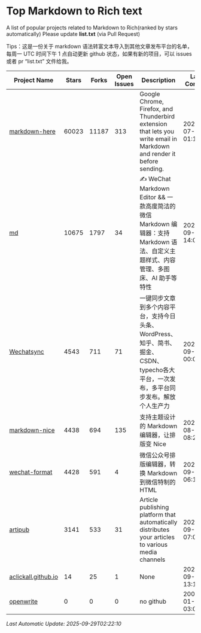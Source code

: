 # Top Markdown to Rich text
A list of popular projects related to Markdown to Rich(ranked by stars automatically)
Please update **list.txt** (via Pull Request)

Tips：这是一份关于 markdown 语法转富文本导入到其他文章发布平台的名单，每周一 UTC 时间下午 1 点自动更新 github 状态，如果有新的项目，可以 issues 或者 pr “list.txt” 文件给我。

| Project Name | Stars | Forks | Open Issues | Description | Last Commit |
| ------------ | ----- | ----- | ----------- | ----------- | ----------- |
| [markdown-here](https://github.com/adam-p/markdown-here) | 60023 | 11187 | 313 | Google Chrome, Firefox, and Thunderbird extension that lets you write email in Markdown and render it before sending. | 2025-07-10 01:17:53 |
| [md](https://github.com/doocs/md) | 10675 | 1797 | 34 | ✍ WeChat Markdown Editor && 一款高度简洁的微信 Markdown 编辑器：支持 Markdown 语法、自定义主题样式、内容管理、多图床、AI 助手等特性 | 2025-09-28 14:09:05 |
| [Wechatsync](https://github.com/wechatsync/Wechatsync) | 4543 | 711 | 71 | 一键同步文章到多个内容平台，支持今日头条、WordPress、知乎、简书、掘金、CSDN、typecho各大平台，一次发布，多平台同步发布。解放个人生产力 | 2023-09-05 00:03:46 |
| [markdown-nice](https://github.com/mdnice/markdown-nice) | 4438 | 694 | 135 | 支持主题设计的 Markdown 编辑器，让排版变 Nice | 2023-08-14 08:29:38 |
| [wechat-format](https://github.com/lyricat/wechat-format) | 4428 | 591 | 4 | 微信公众号排版编辑器，转换 Markdown 到微信特制的 HTML | 2025-09-13 06:10:15 |
| [artipub](https://github.com/crawlab-team/artipub) | 3141 | 533 | 31 | Article publishing platform that automatically distributes your articles to various media channels | 2025-09-16 07:07:53 |
| [aclickall.github.io](https://github.com/aclickall/aclickall.github.io) | 14 | 25 | 1 | None | 2024-09-09 13:14:15 |
| [openwrite](https://www.openwrite.cn/) | 0 | 0 | 0 | no github | 2006-01-02 03:04:05 |

*Last Automatic Update: 2025-09-29T02:22:10*